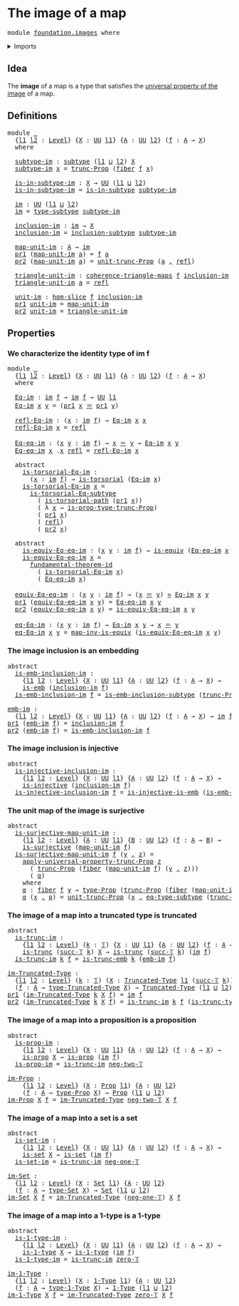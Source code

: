 # The image of a map

<pre class="Agda"><a id="31" class="Keyword">module</a> <a id="38" href="foundation.images.html" class="Module">foundation.images</a> <a id="56" class="Keyword">where</a>
</pre>
<details><summary>Imports</summary>

<pre class="Agda"><a id="112" class="Keyword">open</a> <a id="117" class="Keyword">import</a> <a id="124" href="foundation.dependent-pair-types.html" class="Module">foundation.dependent-pair-types</a>
<a id="156" class="Keyword">open</a> <a id="161" class="Keyword">import</a> <a id="168" href="foundation.fundamental-theorem-of-identity-types.html" class="Module">foundation.fundamental-theorem-of-identity-types</a>
<a id="217" class="Keyword">open</a> <a id="222" class="Keyword">import</a> <a id="229" href="foundation.propositional-truncations.html" class="Module">foundation.propositional-truncations</a>
<a id="266" class="Keyword">open</a> <a id="271" class="Keyword">import</a> <a id="278" href="foundation.slice.html" class="Module">foundation.slice</a>
<a id="295" class="Keyword">open</a> <a id="300" class="Keyword">import</a> <a id="307" href="foundation.subtype-identity-principle.html" class="Module">foundation.subtype-identity-principle</a>
<a id="345" class="Keyword">open</a> <a id="350" class="Keyword">import</a> <a id="357" href="foundation.surjective-maps.html" class="Module">foundation.surjective-maps</a>
<a id="384" class="Keyword">open</a> <a id="389" class="Keyword">import</a> <a id="396" href="foundation.universe-levels.html" class="Module">foundation.universe-levels</a>

<a id="424" class="Keyword">open</a> <a id="429" class="Keyword">import</a> <a id="436" href="foundation-core.1-types.html" class="Module">foundation-core.1-types</a>
<a id="460" class="Keyword">open</a> <a id="465" class="Keyword">import</a> <a id="472" href="foundation-core.commuting-triangles-of-maps.html" class="Module">foundation-core.commuting-triangles-of-maps</a>
<a id="516" class="Keyword">open</a> <a id="521" class="Keyword">import</a> <a id="528" href="foundation-core.contractible-types.html" class="Module">foundation-core.contractible-types</a>
<a id="563" class="Keyword">open</a> <a id="568" class="Keyword">import</a> <a id="575" href="foundation-core.embeddings.html" class="Module">foundation-core.embeddings</a>
<a id="602" class="Keyword">open</a> <a id="607" class="Keyword">import</a> <a id="614" href="foundation-core.equivalences.html" class="Module">foundation-core.equivalences</a>
<a id="643" class="Keyword">open</a> <a id="648" class="Keyword">import</a> <a id="655" href="foundation-core.fibers-of-maps.html" class="Module">foundation-core.fibers-of-maps</a>
<a id="686" class="Keyword">open</a> <a id="691" class="Keyword">import</a> <a id="698" href="foundation-core.function-types.html" class="Module">foundation-core.function-types</a>
<a id="729" class="Keyword">open</a> <a id="734" class="Keyword">import</a> <a id="741" href="foundation-core.identity-types.html" class="Module">foundation-core.identity-types</a>
<a id="772" class="Keyword">open</a> <a id="777" class="Keyword">import</a> <a id="784" href="foundation-core.injective-maps.html" class="Module">foundation-core.injective-maps</a>
<a id="815" class="Keyword">open</a> <a id="820" class="Keyword">import</a> <a id="827" href="foundation-core.propositions.html" class="Module">foundation-core.propositions</a>
<a id="856" class="Keyword">open</a> <a id="861" class="Keyword">import</a> <a id="868" href="foundation-core.sets.html" class="Module">foundation-core.sets</a>
<a id="889" class="Keyword">open</a> <a id="894" class="Keyword">import</a> <a id="901" href="foundation-core.subtypes.html" class="Module">foundation-core.subtypes</a>
<a id="926" class="Keyword">open</a> <a id="931" class="Keyword">import</a> <a id="938" href="foundation-core.torsorial-type-families.html" class="Module">foundation-core.torsorial-type-families</a>
<a id="978" class="Keyword">open</a> <a id="983" class="Keyword">import</a> <a id="990" href="foundation-core.truncated-types.html" class="Module">foundation-core.truncated-types</a>
<a id="1022" class="Keyword">open</a> <a id="1027" class="Keyword">import</a> <a id="1034" href="foundation-core.truncation-levels.html" class="Module">foundation-core.truncation-levels</a>
</pre>
</details>

## Idea

The **image** of a map is a type that satisfies the
[universal property of the image](foundation.universal-property-image.md) of a
map.

## Definitions

<pre class="Agda"><a id="1255" class="Keyword">module</a> <a id="1262" href="foundation.images.html#1262" class="Module">_</a>
  <a id="1266" class="Symbol">{</a><a id="1267" href="foundation.images.html#1267" class="Bound">l1</a> <a id="1270" href="foundation.images.html#1270" class="Bound">l2</a> <a id="1273" class="Symbol">:</a> <a id="1275" href="Agda.Primitive.html#742" class="Postulate">Level</a><a id="1280" class="Symbol">}</a> <a id="1282" class="Symbol">{</a><a id="1283" href="foundation.images.html#1283" class="Bound">X</a> <a id="1285" class="Symbol">:</a> <a id="1287" href="Agda.Primitive.html#388" class="Primitive">UU</a> <a id="1290" href="foundation.images.html#1267" class="Bound">l1</a><a id="1292" class="Symbol">}</a> <a id="1294" class="Symbol">{</a><a id="1295" href="foundation.images.html#1295" class="Bound">A</a> <a id="1297" class="Symbol">:</a> <a id="1299" href="Agda.Primitive.html#388" class="Primitive">UU</a> <a id="1302" href="foundation.images.html#1270" class="Bound">l2</a><a id="1304" class="Symbol">}</a> <a id="1306" class="Symbol">(</a><a id="1307" href="foundation.images.html#1307" class="Bound">f</a> <a id="1309" class="Symbol">:</a> <a id="1311" href="foundation.images.html#1295" class="Bound">A</a> <a id="1313" class="Symbol">→</a> <a id="1315" href="foundation.images.html#1283" class="Bound">X</a><a id="1316" class="Symbol">)</a>
  <a id="1320" class="Keyword">where</a>

  <a id="1329" href="foundation.images.html#1329" class="Function">subtype-im</a> <a id="1340" class="Symbol">:</a> <a id="1342" href="foundation-core.subtypes.html#1397" class="Function">subtype</a> <a id="1350" class="Symbol">(</a><a id="1351" href="foundation.images.html#1267" class="Bound">l1</a> <a id="1354" href="Agda.Primitive.html#961" class="Primitive Operator">⊔</a> <a id="1356" href="foundation.images.html#1270" class="Bound">l2</a><a id="1358" class="Symbol">)</a> <a id="1360" href="foundation.images.html#1283" class="Bound">X</a>
  <a id="1364" href="foundation.images.html#1329" class="Function">subtype-im</a> <a id="1375" href="foundation.images.html#1375" class="Bound">x</a> <a id="1377" class="Symbol">=</a> <a id="1379" href="foundation.propositional-truncations.html#1885" class="Function">trunc-Prop</a> <a id="1390" class="Symbol">(</a><a id="1391" href="foundation-core.fibers-of-maps.html#938" class="Function">fiber</a> <a id="1397" href="foundation.images.html#1307" class="Bound">f</a> <a id="1399" href="foundation.images.html#1375" class="Bound">x</a><a id="1400" class="Symbol">)</a>

  <a id="1405" href="foundation.images.html#1405" class="Function">is-in-subtype-im</a> <a id="1422" class="Symbol">:</a> <a id="1424" href="foundation.images.html#1283" class="Bound">X</a> <a id="1426" class="Symbol">→</a> <a id="1428" href="Agda.Primitive.html#388" class="Primitive">UU</a> <a id="1431" class="Symbol">(</a><a id="1432" href="foundation.images.html#1267" class="Bound">l1</a> <a id="1435" href="Agda.Primitive.html#961" class="Primitive Operator">⊔</a> <a id="1437" href="foundation.images.html#1270" class="Bound">l2</a><a id="1439" class="Symbol">)</a>
  <a id="1443" href="foundation.images.html#1405" class="Function">is-in-subtype-im</a> <a id="1460" class="Symbol">=</a> <a id="1462" href="foundation-core.subtypes.html#1558" class="Function">is-in-subtype</a> <a id="1476" href="foundation.images.html#1329" class="Function">subtype-im</a>

  <a id="1490" href="foundation.images.html#1490" class="Function">im</a> <a id="1493" class="Symbol">:</a> <a id="1495" href="Agda.Primitive.html#388" class="Primitive">UU</a> <a id="1498" class="Symbol">(</a><a id="1499" href="foundation.images.html#1267" class="Bound">l1</a> <a id="1502" href="Agda.Primitive.html#961" class="Primitive Operator">⊔</a> <a id="1504" href="foundation.images.html#1270" class="Bound">l2</a><a id="1506" class="Symbol">)</a>
  <a id="1510" href="foundation.images.html#1490" class="Function">im</a> <a id="1513" class="Symbol">=</a> <a id="1515" href="foundation-core.subtypes.html#1738" class="Function">type-subtype</a> <a id="1528" href="foundation.images.html#1329" class="Function">subtype-im</a>

  <a id="1542" href="foundation.images.html#1542" class="Function">inclusion-im</a> <a id="1555" class="Symbol">:</a> <a id="1557" href="foundation.images.html#1490" class="Function">im</a> <a id="1560" class="Symbol">→</a> <a id="1562" href="foundation.images.html#1283" class="Bound">X</a>
  <a id="1566" href="foundation.images.html#1542" class="Function">inclusion-im</a> <a id="1579" class="Symbol">=</a> <a id="1581" href="foundation-core.subtypes.html#1804" class="Function">inclusion-subtype</a> <a id="1599" href="foundation.images.html#1329" class="Function">subtype-im</a>

  <a id="1613" href="foundation.images.html#1613" class="Function">map-unit-im</a> <a id="1625" class="Symbol">:</a> <a id="1627" href="foundation.images.html#1295" class="Bound">A</a> <a id="1629" class="Symbol">→</a> <a id="1631" href="foundation.images.html#1490" class="Function">im</a>
  <a id="1636" href="foundation.dependent-pair-types.html#603" class="Field">pr1</a> <a id="1640" class="Symbol">(</a><a id="1641" href="foundation.images.html#1613" class="Function">map-unit-im</a> <a id="1653" href="foundation.images.html#1653" class="Bound">a</a><a id="1654" class="Symbol">)</a> <a id="1656" class="Symbol">=</a> <a id="1658" href="foundation.images.html#1307" class="Bound">f</a> <a id="1660" href="foundation.images.html#1653" class="Bound">a</a>
  <a id="1664" href="foundation.dependent-pair-types.html#615" class="Field">pr2</a> <a id="1668" class="Symbol">(</a><a id="1669" href="foundation.images.html#1613" class="Function">map-unit-im</a> <a id="1681" href="foundation.images.html#1681" class="Bound">a</a><a id="1682" class="Symbol">)</a> <a id="1684" class="Symbol">=</a> <a id="1686" href="foundation.propositional-truncations.html#1467" class="Function">unit-trunc-Prop</a> <a id="1702" class="Symbol">(</a><a id="1703" href="foundation.images.html#1681" class="Bound">a</a> <a id="1705" href="foundation.dependent-pair-types.html#689" class="InductiveConstructor Operator">,</a> <a id="1707" href="foundation-core.identity-types.html#1922" class="InductiveConstructor">refl</a><a id="1711" class="Symbol">)</a>

  <a id="1716" href="foundation.images.html#1716" class="Function">triangle-unit-im</a> <a id="1733" class="Symbol">:</a> <a id="1735" href="foundation-core.commuting-triangles-of-maps.html#860" class="Function">coherence-triangle-maps</a> <a id="1759" href="foundation.images.html#1307" class="Bound">f</a> <a id="1761" href="foundation.images.html#1542" class="Function">inclusion-im</a> <a id="1774" href="foundation.images.html#1613" class="Function">map-unit-im</a>
  <a id="1788" href="foundation.images.html#1716" class="Function">triangle-unit-im</a> <a id="1805" href="foundation.images.html#1805" class="Bound">a</a> <a id="1807" class="Symbol">=</a> <a id="1809" href="foundation-core.identity-types.html#1922" class="InductiveConstructor">refl</a>

  <a id="1817" href="foundation.images.html#1817" class="Function">unit-im</a> <a id="1825" class="Symbol">:</a> <a id="1827" href="foundation.slice.html#1934" class="Function">hom-slice</a> <a id="1837" href="foundation.images.html#1307" class="Bound">f</a> <a id="1839" href="foundation.images.html#1542" class="Function">inclusion-im</a>
  <a id="1854" href="foundation.dependent-pair-types.html#603" class="Field">pr1</a> <a id="1858" href="foundation.images.html#1817" class="Function">unit-im</a> <a id="1866" class="Symbol">=</a> <a id="1868" href="foundation.images.html#1613" class="Function">map-unit-im</a>
  <a id="1882" href="foundation.dependent-pair-types.html#615" class="Field">pr2</a> <a id="1886" href="foundation.images.html#1817" class="Function">unit-im</a> <a id="1894" class="Symbol">=</a> <a id="1896" href="foundation.images.html#1716" class="Function">triangle-unit-im</a>
</pre>
## Properties

### We characterize the identity type of im f

<pre class="Agda"><a id="1988" class="Keyword">module</a> <a id="1995" href="foundation.images.html#1995" class="Module">_</a>
  <a id="1999" class="Symbol">{</a><a id="2000" href="foundation.images.html#2000" class="Bound">l1</a> <a id="2003" href="foundation.images.html#2003" class="Bound">l2</a> <a id="2006" class="Symbol">:</a> <a id="2008" href="Agda.Primitive.html#742" class="Postulate">Level</a><a id="2013" class="Symbol">}</a> <a id="2015" class="Symbol">{</a><a id="2016" href="foundation.images.html#2016" class="Bound">X</a> <a id="2018" class="Symbol">:</a> <a id="2020" href="Agda.Primitive.html#388" class="Primitive">UU</a> <a id="2023" href="foundation.images.html#2000" class="Bound">l1</a><a id="2025" class="Symbol">}</a> <a id="2027" class="Symbol">{</a><a id="2028" href="foundation.images.html#2028" class="Bound">A</a> <a id="2030" class="Symbol">:</a> <a id="2032" href="Agda.Primitive.html#388" class="Primitive">UU</a> <a id="2035" href="foundation.images.html#2003" class="Bound">l2</a><a id="2037" class="Symbol">}</a> <a id="2039" class="Symbol">(</a><a id="2040" href="foundation.images.html#2040" class="Bound">f</a> <a id="2042" class="Symbol">:</a> <a id="2044" href="foundation.images.html#2028" class="Bound">A</a> <a id="2046" class="Symbol">→</a> <a id="2048" href="foundation.images.html#2016" class="Bound">X</a><a id="2049" class="Symbol">)</a>
  <a id="2053" class="Keyword">where</a>

  <a id="2062" href="foundation.images.html#2062" class="Function">Eq-im</a> <a id="2068" class="Symbol">:</a> <a id="2070" href="foundation.images.html#1490" class="Function">im</a> <a id="2073" href="foundation.images.html#2040" class="Bound">f</a> <a id="2075" class="Symbol">→</a> <a id="2077" href="foundation.images.html#1490" class="Function">im</a> <a id="2080" href="foundation.images.html#2040" class="Bound">f</a> <a id="2082" class="Symbol">→</a> <a id="2084" href="Agda.Primitive.html#388" class="Primitive">UU</a> <a id="2087" href="foundation.images.html#2000" class="Bound">l1</a>
  <a id="2092" href="foundation.images.html#2062" class="Function">Eq-im</a> <a id="2098" href="foundation.images.html#2098" class="Bound">x</a> <a id="2100" href="foundation.images.html#2100" class="Bound">y</a> <a id="2102" class="Symbol">=</a> <a id="2104" class="Symbol">(</a><a id="2105" href="foundation.dependent-pair-types.html#603" class="Field">pr1</a> <a id="2109" href="foundation.images.html#2098" class="Bound">x</a> <a id="2111" href="foundation-core.identity-types.html#1953" class="Function Operator">＝</a> <a id="2113" href="foundation.dependent-pair-types.html#603" class="Field">pr1</a> <a id="2117" href="foundation.images.html#2100" class="Bound">y</a><a id="2118" class="Symbol">)</a>

  <a id="2123" href="foundation.images.html#2123" class="Function">refl-Eq-im</a> <a id="2134" class="Symbol">:</a> <a id="2136" class="Symbol">(</a><a id="2137" href="foundation.images.html#2137" class="Bound">x</a> <a id="2139" class="Symbol">:</a> <a id="2141" href="foundation.images.html#1490" class="Function">im</a> <a id="2144" href="foundation.images.html#2040" class="Bound">f</a><a id="2145" class="Symbol">)</a> <a id="2147" class="Symbol">→</a> <a id="2149" href="foundation.images.html#2062" class="Function">Eq-im</a> <a id="2155" href="foundation.images.html#2137" class="Bound">x</a> <a id="2157" href="foundation.images.html#2137" class="Bound">x</a>
  <a id="2161" href="foundation.images.html#2123" class="Function">refl-Eq-im</a> <a id="2172" href="foundation.images.html#2172" class="Bound">x</a> <a id="2174" class="Symbol">=</a> <a id="2176" href="foundation-core.identity-types.html#1922" class="InductiveConstructor">refl</a>

  <a id="2184" href="foundation.images.html#2184" class="Function">Eq-eq-im</a> <a id="2193" class="Symbol">:</a> <a id="2195" class="Symbol">(</a><a id="2196" href="foundation.images.html#2196" class="Bound">x</a> <a id="2198" href="foundation.images.html#2198" class="Bound">y</a> <a id="2200" class="Symbol">:</a> <a id="2202" href="foundation.images.html#1490" class="Function">im</a> <a id="2205" href="foundation.images.html#2040" class="Bound">f</a><a id="2206" class="Symbol">)</a> <a id="2208" class="Symbol">→</a> <a id="2210" href="foundation.images.html#2196" class="Bound">x</a> <a id="2212" href="foundation-core.identity-types.html#1953" class="Function Operator">＝</a> <a id="2214" href="foundation.images.html#2198" class="Bound">y</a> <a id="2216" class="Symbol">→</a> <a id="2218" href="foundation.images.html#2062" class="Function">Eq-im</a> <a id="2224" href="foundation.images.html#2196" class="Bound">x</a> <a id="2226" href="foundation.images.html#2198" class="Bound">y</a>
  <a id="2230" href="foundation.images.html#2184" class="Function">Eq-eq-im</a> <a id="2239" href="foundation.images.html#2239" class="Bound">x</a> <a id="2241" class="DottedPattern Symbol">.</a><a id="2242" href="foundation.images.html#2239" class="DottedPattern Bound">x</a> <a id="2244" href="foundation-core.identity-types.html#1922" class="InductiveConstructor">refl</a> <a id="2249" class="Symbol">=</a> <a id="2251" href="foundation.images.html#2123" class="Function">refl-Eq-im</a> <a id="2262" href="foundation.images.html#2239" class="Bound">x</a>

  <a id="2267" class="Keyword">abstract</a>
    <a id="2280" href="foundation.images.html#2280" class="Function">is-torsorial-Eq-im</a> <a id="2299" class="Symbol">:</a>
      <a id="2307" class="Symbol">(</a><a id="2308" href="foundation.images.html#2308" class="Bound">x</a> <a id="2310" class="Symbol">:</a> <a id="2312" href="foundation.images.html#1490" class="Function">im</a> <a id="2315" href="foundation.images.html#2040" class="Bound">f</a><a id="2316" class="Symbol">)</a> <a id="2318" class="Symbol">→</a> <a id="2320" href="foundation-core.torsorial-type-families.html#1012" class="Function">is-torsorial</a> <a id="2333" class="Symbol">(</a><a id="2334" href="foundation.images.html#2062" class="Function">Eq-im</a> <a id="2340" href="foundation.images.html#2308" class="Bound">x</a><a id="2341" class="Symbol">)</a>
    <a id="2347" href="foundation.images.html#2280" class="Function">is-torsorial-Eq-im</a> <a id="2366" href="foundation.images.html#2366" class="Bound">x</a> <a id="2368" class="Symbol">=</a>
      <a id="2376" href="foundation.subtype-identity-principle.html#1328" class="Function">is-torsorial-Eq-subtype</a>
        <a id="2408" class="Symbol">(</a> <a id="2410" href="foundation-core.contractible-types.html#2352" class="Function">is-torsorial-path</a> <a id="2428" class="Symbol">(</a><a id="2429" href="foundation.dependent-pair-types.html#603" class="Field">pr1</a> <a id="2433" href="foundation.images.html#2366" class="Bound">x</a><a id="2434" class="Symbol">))</a>
        <a id="2445" class="Symbol">(</a> <a id="2447" class="Symbol">λ</a> <a id="2449" href="foundation.images.html#2449" class="Bound">x</a> <a id="2451" class="Symbol">→</a> <a id="2453" href="foundation.propositional-truncations.html#1562" class="Function">is-prop-type-trunc-Prop</a><a id="2476" class="Symbol">)</a>
        <a id="2486" class="Symbol">(</a> <a id="2488" href="foundation.dependent-pair-types.html#603" class="Field">pr1</a> <a id="2492" href="foundation.images.html#2366" class="Bound">x</a><a id="2493" class="Symbol">)</a>
        <a id="2503" class="Symbol">(</a> <a id="2505" href="foundation-core.identity-types.html#1922" class="InductiveConstructor">refl</a><a id="2509" class="Symbol">)</a>
        <a id="2519" class="Symbol">(</a> <a id="2521" href="foundation.dependent-pair-types.html#615" class="Field">pr2</a> <a id="2525" href="foundation.images.html#2366" class="Bound">x</a><a id="2526" class="Symbol">)</a>

  <a id="2531" class="Keyword">abstract</a>
    <a id="2544" href="foundation.images.html#2544" class="Function">is-equiv-Eq-eq-im</a> <a id="2562" class="Symbol">:</a> <a id="2564" class="Symbol">(</a><a id="2565" href="foundation.images.html#2565" class="Bound">x</a> <a id="2567" href="foundation.images.html#2567" class="Bound">y</a> <a id="2569" class="Symbol">:</a> <a id="2571" href="foundation.images.html#1490" class="Function">im</a> <a id="2574" href="foundation.images.html#2040" class="Bound">f</a><a id="2575" class="Symbol">)</a> <a id="2577" class="Symbol">→</a> <a id="2579" href="foundation-core.equivalences.html#1647" class="Function">is-equiv</a> <a id="2588" class="Symbol">(</a><a id="2589" href="foundation.images.html#2184" class="Function">Eq-eq-im</a> <a id="2598" href="foundation.images.html#2565" class="Bound">x</a> <a id="2600" href="foundation.images.html#2567" class="Bound">y</a><a id="2601" class="Symbol">)</a>
    <a id="2607" href="foundation.images.html#2544" class="Function">is-equiv-Eq-eq-im</a> <a id="2625" href="foundation.images.html#2625" class="Bound">x</a> <a id="2627" class="Symbol">=</a>
      <a id="2635" href="foundation.fundamental-theorem-of-identity-types.html#1950" class="Function">fundamental-theorem-id</a>
        <a id="2666" class="Symbol">(</a> <a id="2668" href="foundation.images.html#2280" class="Function">is-torsorial-Eq-im</a> <a id="2687" href="foundation.images.html#2625" class="Bound">x</a><a id="2688" class="Symbol">)</a>
        <a id="2698" class="Symbol">(</a> <a id="2700" href="foundation.images.html#2184" class="Function">Eq-eq-im</a> <a id="2709" href="foundation.images.html#2625" class="Bound">x</a><a id="2710" class="Symbol">)</a>

  <a id="2715" href="foundation.images.html#2715" class="Function">equiv-Eq-eq-im</a> <a id="2730" class="Symbol">:</a> <a id="2732" class="Symbol">(</a><a id="2733" href="foundation.images.html#2733" class="Bound">x</a> <a id="2735" href="foundation.images.html#2735" class="Bound">y</a> <a id="2737" class="Symbol">:</a> <a id="2739" href="foundation.images.html#1490" class="Function">im</a> <a id="2742" href="foundation.images.html#2040" class="Bound">f</a><a id="2743" class="Symbol">)</a> <a id="2745" class="Symbol">→</a> <a id="2747" class="Symbol">(</a><a id="2748" href="foundation.images.html#2733" class="Bound">x</a> <a id="2750" href="foundation-core.identity-types.html#1953" class="Function Operator">＝</a> <a id="2752" href="foundation.images.html#2735" class="Bound">y</a><a id="2753" class="Symbol">)</a> <a id="2755" href="foundation-core.equivalences.html#2669" class="Function Operator">≃</a> <a id="2757" href="foundation.images.html#2062" class="Function">Eq-im</a> <a id="2763" href="foundation.images.html#2733" class="Bound">x</a> <a id="2765" href="foundation.images.html#2735" class="Bound">y</a>
  <a id="2769" href="foundation.dependent-pair-types.html#603" class="Field">pr1</a> <a id="2773" class="Symbol">(</a><a id="2774" href="foundation.images.html#2715" class="Function">equiv-Eq-eq-im</a> <a id="2789" href="foundation.images.html#2789" class="Bound">x</a> <a id="2791" href="foundation.images.html#2791" class="Bound">y</a><a id="2792" class="Symbol">)</a> <a id="2794" class="Symbol">=</a> <a id="2796" href="foundation.images.html#2184" class="Function">Eq-eq-im</a> <a id="2805" href="foundation.images.html#2789" class="Bound">x</a> <a id="2807" href="foundation.images.html#2791" class="Bound">y</a>
  <a id="2811" href="foundation.dependent-pair-types.html#615" class="Field">pr2</a> <a id="2815" class="Symbol">(</a><a id="2816" href="foundation.images.html#2715" class="Function">equiv-Eq-eq-im</a> <a id="2831" href="foundation.images.html#2831" class="Bound">x</a> <a id="2833" href="foundation.images.html#2833" class="Bound">y</a><a id="2834" class="Symbol">)</a> <a id="2836" class="Symbol">=</a> <a id="2838" href="foundation.images.html#2544" class="Function">is-equiv-Eq-eq-im</a> <a id="2856" href="foundation.images.html#2831" class="Bound">x</a> <a id="2858" href="foundation.images.html#2833" class="Bound">y</a>

  <a id="2863" href="foundation.images.html#2863" class="Function">eq-Eq-im</a> <a id="2872" class="Symbol">:</a> <a id="2874" class="Symbol">(</a><a id="2875" href="foundation.images.html#2875" class="Bound">x</a> <a id="2877" href="foundation.images.html#2877" class="Bound">y</a> <a id="2879" class="Symbol">:</a> <a id="2881" href="foundation.images.html#1490" class="Function">im</a> <a id="2884" href="foundation.images.html#2040" class="Bound">f</a><a id="2885" class="Symbol">)</a> <a id="2887" class="Symbol">→</a> <a id="2889" href="foundation.images.html#2062" class="Function">Eq-im</a> <a id="2895" href="foundation.images.html#2875" class="Bound">x</a> <a id="2897" href="foundation.images.html#2877" class="Bound">y</a> <a id="2899" class="Symbol">→</a> <a id="2901" href="foundation.images.html#2875" class="Bound">x</a> <a id="2903" href="foundation-core.identity-types.html#1953" class="Function Operator">＝</a> <a id="2905" href="foundation.images.html#2877" class="Bound">y</a>
  <a id="2909" href="foundation.images.html#2863" class="Function">eq-Eq-im</a> <a id="2918" href="foundation.images.html#2918" class="Bound">x</a> <a id="2920" href="foundation.images.html#2920" class="Bound">y</a> <a id="2922" class="Symbol">=</a> <a id="2924" href="foundation-core.equivalences.html#6669" class="Function">map-inv-is-equiv</a> <a id="2941" class="Symbol">(</a><a id="2942" href="foundation.images.html#2544" class="Function">is-equiv-Eq-eq-im</a> <a id="2960" href="foundation.images.html#2918" class="Bound">x</a> <a id="2962" href="foundation.images.html#2920" class="Bound">y</a><a id="2963" class="Symbol">)</a>
</pre>
### The image inclusion is an embedding

<pre class="Agda"><a id="3019" class="Keyword">abstract</a>
  <a id="is-emb-inclusion-im"></a><a id="3030" href="foundation.images.html#3030" class="Function">is-emb-inclusion-im</a> <a id="3050" class="Symbol">:</a>
    <a id="3056" class="Symbol">{</a><a id="3057" href="foundation.images.html#3057" class="Bound">l1</a> <a id="3060" href="foundation.images.html#3060" class="Bound">l2</a> <a id="3063" class="Symbol">:</a> <a id="3065" href="Agda.Primitive.html#742" class="Postulate">Level</a><a id="3070" class="Symbol">}</a> <a id="3072" class="Symbol">{</a><a id="3073" href="foundation.images.html#3073" class="Bound">X</a> <a id="3075" class="Symbol">:</a> <a id="3077" href="Agda.Primitive.html#388" class="Primitive">UU</a> <a id="3080" href="foundation.images.html#3057" class="Bound">l1</a><a id="3082" class="Symbol">}</a> <a id="3084" class="Symbol">{</a><a id="3085" href="foundation.images.html#3085" class="Bound">A</a> <a id="3087" class="Symbol">:</a> <a id="3089" href="Agda.Primitive.html#388" class="Primitive">UU</a> <a id="3092" href="foundation.images.html#3060" class="Bound">l2</a><a id="3094" class="Symbol">}</a> <a id="3096" class="Symbol">(</a><a id="3097" href="foundation.images.html#3097" class="Bound">f</a> <a id="3099" class="Symbol">:</a> <a id="3101" href="foundation.images.html#3085" class="Bound">A</a> <a id="3103" class="Symbol">→</a> <a id="3105" href="foundation.images.html#3073" class="Bound">X</a><a id="3106" class="Symbol">)</a> <a id="3108" class="Symbol">→</a>
    <a id="3114" href="foundation-core.embeddings.html#1086" class="Function">is-emb</a> <a id="3121" class="Symbol">(</a><a id="3122" href="foundation.images.html#1542" class="Function">inclusion-im</a> <a id="3135" href="foundation.images.html#3097" class="Bound">f</a><a id="3136" class="Symbol">)</a>
  <a id="3140" href="foundation.images.html#3030" class="Function">is-emb-inclusion-im</a> <a id="3160" href="foundation.images.html#3160" class="Bound">f</a> <a id="3162" class="Symbol">=</a> <a id="3164" href="foundation-core.subtypes.html#4830" class="Function">is-emb-inclusion-subtype</a> <a id="3189" class="Symbol">(</a><a id="3190" href="foundation.propositional-truncations.html#1885" class="Function">trunc-Prop</a> <a id="3201" href="foundation-core.function-types.html#455" class="Function Operator">∘</a> <a id="3203" href="foundation-core.fibers-of-maps.html#938" class="Function">fiber</a> <a id="3209" href="foundation.images.html#3160" class="Bound">f</a><a id="3210" class="Symbol">)</a>

<a id="emb-im"></a><a id="3213" href="foundation.images.html#3213" class="Function">emb-im</a> <a id="3220" class="Symbol">:</a>
  <a id="3224" class="Symbol">{</a><a id="3225" href="foundation.images.html#3225" class="Bound">l1</a> <a id="3228" href="foundation.images.html#3228" class="Bound">l2</a> <a id="3231" class="Symbol">:</a> <a id="3233" href="Agda.Primitive.html#742" class="Postulate">Level</a><a id="3238" class="Symbol">}</a> <a id="3240" class="Symbol">{</a><a id="3241" href="foundation.images.html#3241" class="Bound">X</a> <a id="3243" class="Symbol">:</a> <a id="3245" href="Agda.Primitive.html#388" class="Primitive">UU</a> <a id="3248" href="foundation.images.html#3225" class="Bound">l1</a><a id="3250" class="Symbol">}</a> <a id="3252" class="Symbol">{</a><a id="3253" href="foundation.images.html#3253" class="Bound">A</a> <a id="3255" class="Symbol">:</a> <a id="3257" href="Agda.Primitive.html#388" class="Primitive">UU</a> <a id="3260" href="foundation.images.html#3228" class="Bound">l2</a><a id="3262" class="Symbol">}</a> <a id="3264" class="Symbol">(</a><a id="3265" href="foundation.images.html#3265" class="Bound">f</a> <a id="3267" class="Symbol">:</a> <a id="3269" href="foundation.images.html#3253" class="Bound">A</a> <a id="3271" class="Symbol">→</a> <a id="3273" href="foundation.images.html#3241" class="Bound">X</a><a id="3274" class="Symbol">)</a> <a id="3276" class="Symbol">→</a> <a id="3278" href="foundation.images.html#1490" class="Function">im</a> <a id="3281" href="foundation.images.html#3265" class="Bound">f</a> <a id="3283" href="foundation-core.embeddings.html#1495" class="Function Operator">↪</a> <a id="3285" href="foundation.images.html#3241" class="Bound">X</a>
<a id="3287" href="foundation.dependent-pair-types.html#603" class="Field">pr1</a> <a id="3291" class="Symbol">(</a><a id="3292" href="foundation.images.html#3213" class="Function">emb-im</a> <a id="3299" href="foundation.images.html#3299" class="Bound">f</a><a id="3300" class="Symbol">)</a> <a id="3302" class="Symbol">=</a> <a id="3304" href="foundation.images.html#1542" class="Function">inclusion-im</a> <a id="3317" href="foundation.images.html#3299" class="Bound">f</a>
<a id="3319" href="foundation.dependent-pair-types.html#615" class="Field">pr2</a> <a id="3323" class="Symbol">(</a><a id="3324" href="foundation.images.html#3213" class="Function">emb-im</a> <a id="3331" href="foundation.images.html#3331" class="Bound">f</a><a id="3332" class="Symbol">)</a> <a id="3334" class="Symbol">=</a> <a id="3336" href="foundation.images.html#3030" class="Function">is-emb-inclusion-im</a> <a id="3356" href="foundation.images.html#3331" class="Bound">f</a>
</pre>
### The image inclusion is injective

<pre class="Agda"><a id="3409" class="Keyword">abstract</a>
  <a id="is-injective-inclusion-im"></a><a id="3420" href="foundation.images.html#3420" class="Function">is-injective-inclusion-im</a> <a id="3446" class="Symbol">:</a>
    <a id="3452" class="Symbol">{</a><a id="3453" href="foundation.images.html#3453" class="Bound">l1</a> <a id="3456" href="foundation.images.html#3456" class="Bound">l2</a> <a id="3459" class="Symbol">:</a> <a id="3461" href="Agda.Primitive.html#742" class="Postulate">Level</a><a id="3466" class="Symbol">}</a> <a id="3468" class="Symbol">{</a><a id="3469" href="foundation.images.html#3469" class="Bound">X</a> <a id="3471" class="Symbol">:</a> <a id="3473" href="Agda.Primitive.html#388" class="Primitive">UU</a> <a id="3476" href="foundation.images.html#3453" class="Bound">l1</a><a id="3478" class="Symbol">}</a> <a id="3480" class="Symbol">{</a><a id="3481" href="foundation.images.html#3481" class="Bound">A</a> <a id="3483" class="Symbol">:</a> <a id="3485" href="Agda.Primitive.html#388" class="Primitive">UU</a> <a id="3488" href="foundation.images.html#3456" class="Bound">l2</a><a id="3490" class="Symbol">}</a> <a id="3492" class="Symbol">(</a><a id="3493" href="foundation.images.html#3493" class="Bound">f</a> <a id="3495" class="Symbol">:</a> <a id="3497" href="foundation.images.html#3481" class="Bound">A</a> <a id="3499" class="Symbol">→</a> <a id="3501" href="foundation.images.html#3469" class="Bound">X</a><a id="3502" class="Symbol">)</a> <a id="3504" class="Symbol">→</a>
    <a id="3510" href="foundation-core.injective-maps.html#1071" class="Function">is-injective</a> <a id="3523" class="Symbol">(</a><a id="3524" href="foundation.images.html#1542" class="Function">inclusion-im</a> <a id="3537" href="foundation.images.html#3493" class="Bound">f</a><a id="3538" class="Symbol">)</a>
  <a id="3542" href="foundation.images.html#3420" class="Function">is-injective-inclusion-im</a> <a id="3568" href="foundation.images.html#3568" class="Bound">f</a> <a id="3570" class="Symbol">=</a> <a id="3572" href="foundation-core.injective-maps.html#3789" class="Function">is-injective-is-emb</a> <a id="3592" class="Symbol">(</a><a id="3593" href="foundation.images.html#3030" class="Function">is-emb-inclusion-im</a> <a id="3613" href="foundation.images.html#3568" class="Bound">f</a><a id="3614" class="Symbol">)</a>
</pre>
### The unit map of the image is surjective

<pre class="Agda"><a id="3674" class="Keyword">abstract</a>
  <a id="is-surjective-map-unit-im"></a><a id="3685" href="foundation.images.html#3685" class="Function">is-surjective-map-unit-im</a> <a id="3711" class="Symbol">:</a>
    <a id="3717" class="Symbol">{</a><a id="3718" href="foundation.images.html#3718" class="Bound">l1</a> <a id="3721" href="foundation.images.html#3721" class="Bound">l2</a> <a id="3724" class="Symbol">:</a> <a id="3726" href="Agda.Primitive.html#742" class="Postulate">Level</a><a id="3731" class="Symbol">}</a> <a id="3733" class="Symbol">{</a><a id="3734" href="foundation.images.html#3734" class="Bound">A</a> <a id="3736" class="Symbol">:</a> <a id="3738" href="Agda.Primitive.html#388" class="Primitive">UU</a> <a id="3741" href="foundation.images.html#3718" class="Bound">l1</a><a id="3743" class="Symbol">}</a> <a id="3745" class="Symbol">{</a><a id="3746" href="foundation.images.html#3746" class="Bound">B</a> <a id="3748" class="Symbol">:</a> <a id="3750" href="Agda.Primitive.html#388" class="Primitive">UU</a> <a id="3753" href="foundation.images.html#3721" class="Bound">l2</a><a id="3755" class="Symbol">}</a> <a id="3757" class="Symbol">(</a><a id="3758" href="foundation.images.html#3758" class="Bound">f</a> <a id="3760" class="Symbol">:</a> <a id="3762" href="foundation.images.html#3734" class="Bound">A</a> <a id="3764" class="Symbol">→</a> <a id="3766" href="foundation.images.html#3746" class="Bound">B</a><a id="3767" class="Symbol">)</a> <a id="3769" class="Symbol">→</a>
    <a id="3775" href="foundation.surjective-maps.html#2240" class="Function">is-surjective</a> <a id="3789" class="Symbol">(</a><a id="3790" href="foundation.images.html#1613" class="Function">map-unit-im</a> <a id="3802" href="foundation.images.html#3758" class="Bound">f</a><a id="3803" class="Symbol">)</a>
  <a id="3807" href="foundation.images.html#3685" class="Function">is-surjective-map-unit-im</a> <a id="3833" href="foundation.images.html#3833" class="Bound">f</a> <a id="3835" class="Symbol">(</a><a id="3836" href="foundation.images.html#3836" class="Bound">y</a> <a id="3838" href="foundation.dependent-pair-types.html#689" class="InductiveConstructor Operator">,</a> <a id="3840" href="foundation.images.html#3840" class="Bound">z</a><a id="3841" class="Symbol">)</a> <a id="3843" class="Symbol">=</a>
    <a id="3849" href="foundation.propositional-truncations.html#4944" class="Function">apply-universal-property-trunc-Prop</a> <a id="3885" href="foundation.images.html#3840" class="Bound">z</a>
      <a id="3893" class="Symbol">(</a> <a id="3895" href="foundation.propositional-truncations.html#1885" class="Function">trunc-Prop</a> <a id="3906" class="Symbol">(</a><a id="3907" href="foundation-core.fibers-of-maps.html#938" class="Function">fiber</a> <a id="3913" class="Symbol">(</a><a id="3914" href="foundation.images.html#1613" class="Function">map-unit-im</a> <a id="3926" href="foundation.images.html#3833" class="Bound">f</a><a id="3927" class="Symbol">)</a> <a id="3929" class="Symbol">(</a><a id="3930" href="foundation.images.html#3836" class="Bound">y</a> <a id="3932" href="foundation.dependent-pair-types.html#689" class="InductiveConstructor Operator">,</a> <a id="3934" href="foundation.images.html#3840" class="Bound">z</a><a id="3935" class="Symbol">)))</a>
      <a id="3945" class="Symbol">(</a> <a id="3947" href="foundation.images.html#3964" class="Function">α</a><a id="3948" class="Symbol">)</a>
    <a id="3954" class="Keyword">where</a>
    <a id="3964" href="foundation.images.html#3964" class="Function">α</a> <a id="3966" class="Symbol">:</a> <a id="3968" href="foundation-core.fibers-of-maps.html#938" class="Function">fiber</a> <a id="3974" href="foundation.images.html#3833" class="Bound">f</a> <a id="3976" href="foundation.images.html#3836" class="Bound">y</a> <a id="3978" class="Symbol">→</a> <a id="3980" href="foundation-core.propositions.html#1045" class="Function">type-Prop</a> <a id="3990" class="Symbol">(</a><a id="3991" href="foundation.propositional-truncations.html#1885" class="Function">trunc-Prop</a> <a id="4002" class="Symbol">(</a><a id="4003" href="foundation-core.fibers-of-maps.html#938" class="Function">fiber</a> <a id="4009" class="Symbol">(</a><a id="4010" href="foundation.images.html#1613" class="Function">map-unit-im</a> <a id="4022" href="foundation.images.html#3833" class="Bound">f</a><a id="4023" class="Symbol">)</a> <a id="4025" class="Symbol">(</a><a id="4026" href="foundation.images.html#3836" class="Bound">y</a> <a id="4028" href="foundation.dependent-pair-types.html#689" class="InductiveConstructor Operator">,</a> <a id="4030" href="foundation.images.html#3840" class="Bound">z</a><a id="4031" class="Symbol">)))</a>
    <a id="4039" href="foundation.images.html#3964" class="Function">α</a> <a id="4041" class="Symbol">(</a><a id="4042" href="foundation.images.html#4042" class="Bound">x</a> <a id="4044" href="foundation.dependent-pair-types.html#689" class="InductiveConstructor Operator">,</a> <a id="4046" href="foundation.images.html#4046" class="Bound">p</a><a id="4047" class="Symbol">)</a> <a id="4049" class="Symbol">=</a> <a id="4051" href="foundation.propositional-truncations.html#1467" class="Function">unit-trunc-Prop</a> <a id="4067" class="Symbol">(</a><a id="4068" href="foundation.images.html#4042" class="Bound">x</a> <a id="4070" href="foundation.dependent-pair-types.html#689" class="InductiveConstructor Operator">,</a> <a id="4072" href="foundation-core.subtypes.html#3938" class="Function">eq-type-subtype</a> <a id="4088" class="Symbol">(</a><a id="4089" href="foundation.propositional-truncations.html#1885" class="Function">trunc-Prop</a> <a id="4100" href="foundation-core.function-types.html#455" class="Function Operator">∘</a> <a id="4102" href="foundation-core.fibers-of-maps.html#938" class="Function">fiber</a> <a id="4108" href="foundation.images.html#3833" class="Bound">f</a><a id="4109" class="Symbol">)</a> <a id="4111" href="foundation.images.html#4046" class="Bound">p</a><a id="4112" class="Symbol">)</a>
</pre>
### The image of a map into a truncated type is truncated

<pre class="Agda"><a id="4186" class="Keyword">abstract</a>
  <a id="is-trunc-im"></a><a id="4197" href="foundation.images.html#4197" class="Function">is-trunc-im</a> <a id="4209" class="Symbol">:</a>
    <a id="4215" class="Symbol">{</a><a id="4216" href="foundation.images.html#4216" class="Bound">l1</a> <a id="4219" href="foundation.images.html#4219" class="Bound">l2</a> <a id="4222" class="Symbol">:</a> <a id="4224" href="Agda.Primitive.html#742" class="Postulate">Level</a><a id="4229" class="Symbol">}</a> <a id="4231" class="Symbol">(</a><a id="4232" href="foundation.images.html#4232" class="Bound">k</a> <a id="4234" class="Symbol">:</a> <a id="4236" href="foundation-core.truncation-levels.html#521" class="Datatype">𝕋</a><a id="4237" class="Symbol">)</a> <a id="4239" class="Symbol">{</a><a id="4240" href="foundation.images.html#4240" class="Bound">X</a> <a id="4242" class="Symbol">:</a> <a id="4244" href="Agda.Primitive.html#388" class="Primitive">UU</a> <a id="4247" href="foundation.images.html#4216" class="Bound">l1</a><a id="4249" class="Symbol">}</a> <a id="4251" class="Symbol">{</a><a id="4252" href="foundation.images.html#4252" class="Bound">A</a> <a id="4254" class="Symbol">:</a> <a id="4256" href="Agda.Primitive.html#388" class="Primitive">UU</a> <a id="4259" href="foundation.images.html#4219" class="Bound">l2</a><a id="4261" class="Symbol">}</a> <a id="4263" class="Symbol">(</a><a id="4264" href="foundation.images.html#4264" class="Bound">f</a> <a id="4266" class="Symbol">:</a> <a id="4268" href="foundation.images.html#4252" class="Bound">A</a> <a id="4270" class="Symbol">→</a> <a id="4272" href="foundation.images.html#4240" class="Bound">X</a><a id="4273" class="Symbol">)</a> <a id="4275" class="Symbol">→</a>
    <a id="4281" href="foundation-core.truncated-types.html#1236" class="Function">is-trunc</a> <a id="4290" class="Symbol">(</a><a id="4291" href="foundation-core.truncation-levels.html#558" class="InductiveConstructor">succ-𝕋</a> <a id="4298" href="foundation.images.html#4232" class="Bound">k</a><a id="4299" class="Symbol">)</a> <a id="4301" href="foundation.images.html#4240" class="Bound">X</a> <a id="4303" class="Symbol">→</a> <a id="4305" href="foundation-core.truncated-types.html#1236" class="Function">is-trunc</a> <a id="4314" class="Symbol">(</a><a id="4315" href="foundation-core.truncation-levels.html#558" class="InductiveConstructor">succ-𝕋</a> <a id="4322" href="foundation.images.html#4232" class="Bound">k</a><a id="4323" class="Symbol">)</a> <a id="4325" class="Symbol">(</a><a id="4326" href="foundation.images.html#1490" class="Function">im</a> <a id="4329" href="foundation.images.html#4264" class="Bound">f</a><a id="4330" class="Symbol">)</a>
  <a id="4334" href="foundation.images.html#4197" class="Function">is-trunc-im</a> <a id="4346" href="foundation.images.html#4346" class="Bound">k</a> <a id="4348" href="foundation.images.html#4348" class="Bound">f</a> <a id="4350" class="Symbol">=</a> <a id="4352" href="foundation-core.truncated-types.html#5294" class="Function">is-trunc-emb</a> <a id="4365" href="foundation.images.html#4346" class="Bound">k</a> <a id="4367" class="Symbol">(</a><a id="4368" href="foundation.images.html#3213" class="Function">emb-im</a> <a id="4375" href="foundation.images.html#4348" class="Bound">f</a><a id="4376" class="Symbol">)</a>

<a id="im-Truncated-Type"></a><a id="4379" href="foundation.images.html#4379" class="Function">im-Truncated-Type</a> <a id="4397" class="Symbol">:</a>
  <a id="4401" class="Symbol">{</a><a id="4402" href="foundation.images.html#4402" class="Bound">l1</a> <a id="4405" href="foundation.images.html#4405" class="Bound">l2</a> <a id="4408" class="Symbol">:</a> <a id="4410" href="Agda.Primitive.html#742" class="Postulate">Level</a><a id="4415" class="Symbol">}</a> <a id="4417" class="Symbol">(</a><a id="4418" href="foundation.images.html#4418" class="Bound">k</a> <a id="4420" class="Symbol">:</a> <a id="4422" href="foundation-core.truncation-levels.html#521" class="Datatype">𝕋</a><a id="4423" class="Symbol">)</a> <a id="4425" class="Symbol">(</a><a id="4426" href="foundation.images.html#4426" class="Bound">X</a> <a id="4428" class="Symbol">:</a> <a id="4430" href="foundation-core.truncated-types.html#1534" class="Function">Truncated-Type</a> <a id="4445" href="foundation.images.html#4402" class="Bound">l1</a> <a id="4448" class="Symbol">(</a><a id="4449" href="foundation-core.truncation-levels.html#558" class="InductiveConstructor">succ-𝕋</a> <a id="4456" href="foundation.images.html#4418" class="Bound">k</a><a id="4457" class="Symbol">))</a> <a id="4460" class="Symbol">{</a><a id="4461" href="foundation.images.html#4461" class="Bound">A</a> <a id="4463" class="Symbol">:</a> <a id="4465" href="Agda.Primitive.html#388" class="Primitive">UU</a> <a id="4468" href="foundation.images.html#4405" class="Bound">l2</a><a id="4470" class="Symbol">}</a>
  <a id="4474" class="Symbol">(</a><a id="4475" href="foundation.images.html#4475" class="Bound">f</a> <a id="4477" class="Symbol">:</a> <a id="4479" href="foundation.images.html#4461" class="Bound">A</a> <a id="4481" class="Symbol">→</a> <a id="4483" href="foundation-core.truncated-types.html#1667" class="Function">type-Truncated-Type</a> <a id="4503" href="foundation.images.html#4426" class="Bound">X</a><a id="4504" class="Symbol">)</a> <a id="4506" class="Symbol">→</a> <a id="4508" href="foundation-core.truncated-types.html#1534" class="Function">Truncated-Type</a> <a id="4523" class="Symbol">(</a><a id="4524" href="foundation.images.html#4402" class="Bound">l1</a> <a id="4527" href="Agda.Primitive.html#961" class="Primitive Operator">⊔</a> <a id="4529" href="foundation.images.html#4405" class="Bound">l2</a><a id="4531" class="Symbol">)</a> <a id="4533" class="Symbol">(</a><a id="4534" href="foundation-core.truncation-levels.html#558" class="InductiveConstructor">succ-𝕋</a> <a id="4541" href="foundation.images.html#4418" class="Bound">k</a><a id="4542" class="Symbol">)</a>
<a id="4544" href="foundation.dependent-pair-types.html#603" class="Field">pr1</a> <a id="4548" class="Symbol">(</a><a id="4549" href="foundation.images.html#4379" class="Function">im-Truncated-Type</a> <a id="4567" href="foundation.images.html#4567" class="Bound">k</a> <a id="4569" href="foundation.images.html#4569" class="Bound">X</a> <a id="4571" href="foundation.images.html#4571" class="Bound">f</a><a id="4572" class="Symbol">)</a> <a id="4574" class="Symbol">=</a> <a id="4576" href="foundation.images.html#1490" class="Function">im</a> <a id="4579" href="foundation.images.html#4571" class="Bound">f</a>
<a id="4581" href="foundation.dependent-pair-types.html#615" class="Field">pr2</a> <a id="4585" class="Symbol">(</a><a id="4586" href="foundation.images.html#4379" class="Function">im-Truncated-Type</a> <a id="4604" href="foundation.images.html#4604" class="Bound">k</a> <a id="4606" href="foundation.images.html#4606" class="Bound">X</a> <a id="4608" href="foundation.images.html#4608" class="Bound">f</a><a id="4609" class="Symbol">)</a> <a id="4611" class="Symbol">=</a> <a id="4613" href="foundation.images.html#4197" class="Function">is-trunc-im</a> <a id="4625" href="foundation.images.html#4604" class="Bound">k</a> <a id="4627" href="foundation.images.html#4608" class="Bound">f</a> <a id="4629" class="Symbol">(</a><a id="4630" href="foundation-core.truncated-types.html#1746" class="Function">is-trunc-type-Truncated-Type</a> <a id="4659" href="foundation.images.html#4606" class="Bound">X</a><a id="4660" class="Symbol">)</a>
</pre>
### The image of a map into a proposition is a proposition

<pre class="Agda"><a id="4735" class="Keyword">abstract</a>
  <a id="is-prop-im"></a><a id="4746" href="foundation.images.html#4746" class="Function">is-prop-im</a> <a id="4757" class="Symbol">:</a>
    <a id="4763" class="Symbol">{</a><a id="4764" href="foundation.images.html#4764" class="Bound">l1</a> <a id="4767" href="foundation.images.html#4767" class="Bound">l2</a> <a id="4770" class="Symbol">:</a> <a id="4772" href="Agda.Primitive.html#742" class="Postulate">Level</a><a id="4777" class="Symbol">}</a> <a id="4779" class="Symbol">{</a><a id="4780" href="foundation.images.html#4780" class="Bound">X</a> <a id="4782" class="Symbol">:</a> <a id="4784" href="Agda.Primitive.html#388" class="Primitive">UU</a> <a id="4787" href="foundation.images.html#4764" class="Bound">l1</a><a id="4789" class="Symbol">}</a> <a id="4791" class="Symbol">{</a><a id="4792" href="foundation.images.html#4792" class="Bound">A</a> <a id="4794" class="Symbol">:</a> <a id="4796" href="Agda.Primitive.html#388" class="Primitive">UU</a> <a id="4799" href="foundation.images.html#4767" class="Bound">l2</a><a id="4801" class="Symbol">}</a> <a id="4803" class="Symbol">(</a><a id="4804" href="foundation.images.html#4804" class="Bound">f</a> <a id="4806" class="Symbol">:</a> <a id="4808" href="foundation.images.html#4792" class="Bound">A</a> <a id="4810" class="Symbol">→</a> <a id="4812" href="foundation.images.html#4780" class="Bound">X</a><a id="4813" class="Symbol">)</a> <a id="4815" class="Symbol">→</a>
    <a id="4821" href="foundation-core.propositions.html#867" class="Function">is-prop</a> <a id="4829" href="foundation.images.html#4780" class="Bound">X</a> <a id="4831" class="Symbol">→</a> <a id="4833" href="foundation-core.propositions.html#867" class="Function">is-prop</a> <a id="4841" class="Symbol">(</a><a id="4842" href="foundation.images.html#1490" class="Function">im</a> <a id="4845" href="foundation.images.html#4804" class="Bound">f</a><a id="4846" class="Symbol">)</a>
  <a id="4850" href="foundation.images.html#4746" class="Function">is-prop-im</a> <a id="4861" class="Symbol">=</a> <a id="4863" href="foundation.images.html#4197" class="Function">is-trunc-im</a> <a id="4875" href="foundation-core.truncation-levels.html#542" class="InductiveConstructor">neg-two-𝕋</a>

<a id="im-Prop"></a><a id="4886" href="foundation.images.html#4886" class="Function">im-Prop</a> <a id="4894" class="Symbol">:</a>
    <a id="4900" class="Symbol">{</a><a id="4901" href="foundation.images.html#4901" class="Bound">l1</a> <a id="4904" href="foundation.images.html#4904" class="Bound">l2</a> <a id="4907" class="Symbol">:</a> <a id="4909" href="Agda.Primitive.html#742" class="Postulate">Level</a><a id="4914" class="Symbol">}</a> <a id="4916" class="Symbol">(</a><a id="4917" href="foundation.images.html#4917" class="Bound">X</a> <a id="4919" class="Symbol">:</a> <a id="4921" href="foundation-core.propositions.html#949" class="Function">Prop</a> <a id="4926" href="foundation.images.html#4901" class="Bound">l1</a><a id="4928" class="Symbol">)</a> <a id="4930" class="Symbol">{</a><a id="4931" href="foundation.images.html#4931" class="Bound">A</a> <a id="4933" class="Symbol">:</a> <a id="4935" href="Agda.Primitive.html#388" class="Primitive">UU</a> <a id="4938" href="foundation.images.html#4904" class="Bound">l2</a><a id="4940" class="Symbol">}</a>
    <a id="4946" class="Symbol">(</a><a id="4947" href="foundation.images.html#4947" class="Bound">f</a> <a id="4949" class="Symbol">:</a> <a id="4951" href="foundation.images.html#4931" class="Bound">A</a> <a id="4953" class="Symbol">→</a> <a id="4955" href="foundation-core.propositions.html#1045" class="Function">type-Prop</a> <a id="4965" href="foundation.images.html#4917" class="Bound">X</a><a id="4966" class="Symbol">)</a> <a id="4968" class="Symbol">→</a> <a id="4970" href="foundation-core.propositions.html#949" class="Function">Prop</a> <a id="4975" class="Symbol">(</a><a id="4976" href="foundation.images.html#4901" class="Bound">l1</a> <a id="4979" href="Agda.Primitive.html#961" class="Primitive Operator">⊔</a> <a id="4981" href="foundation.images.html#4904" class="Bound">l2</a><a id="4983" class="Symbol">)</a>
<a id="4985" href="foundation.images.html#4886" class="Function">im-Prop</a> <a id="4993" href="foundation.images.html#4993" class="Bound">X</a> <a id="4995" href="foundation.images.html#4995" class="Bound">f</a> <a id="4997" class="Symbol">=</a> <a id="4999" href="foundation.images.html#4379" class="Function">im-Truncated-Type</a> <a id="5017" href="foundation-core.truncation-levels.html#542" class="InductiveConstructor">neg-two-𝕋</a> <a id="5027" href="foundation.images.html#4993" class="Bound">X</a> <a id="5029" href="foundation.images.html#4995" class="Bound">f</a>
</pre>
### The image of a map into a set is a set

<pre class="Agda"><a id="5088" class="Keyword">abstract</a>
  <a id="is-set-im"></a><a id="5099" href="foundation.images.html#5099" class="Function">is-set-im</a> <a id="5109" class="Symbol">:</a>
    <a id="5115" class="Symbol">{</a><a id="5116" href="foundation.images.html#5116" class="Bound">l1</a> <a id="5119" href="foundation.images.html#5119" class="Bound">l2</a> <a id="5122" class="Symbol">:</a> <a id="5124" href="Agda.Primitive.html#742" class="Postulate">Level</a><a id="5129" class="Symbol">}</a> <a id="5131" class="Symbol">{</a><a id="5132" href="foundation.images.html#5132" class="Bound">X</a> <a id="5134" class="Symbol">:</a> <a id="5136" href="Agda.Primitive.html#388" class="Primitive">UU</a> <a id="5139" href="foundation.images.html#5116" class="Bound">l1</a><a id="5141" class="Symbol">}</a> <a id="5143" class="Symbol">{</a><a id="5144" href="foundation.images.html#5144" class="Bound">A</a> <a id="5146" class="Symbol">:</a> <a id="5148" href="Agda.Primitive.html#388" class="Primitive">UU</a> <a id="5151" href="foundation.images.html#5119" class="Bound">l2</a><a id="5153" class="Symbol">}</a> <a id="5155" class="Symbol">(</a><a id="5156" href="foundation.images.html#5156" class="Bound">f</a> <a id="5158" class="Symbol">:</a> <a id="5160" href="foundation.images.html#5144" class="Bound">A</a> <a id="5162" class="Symbol">→</a> <a id="5164" href="foundation.images.html#5132" class="Bound">X</a><a id="5165" class="Symbol">)</a> <a id="5167" class="Symbol">→</a>
    <a id="5173" href="foundation-core.sets.html#614" class="Function">is-set</a> <a id="5180" href="foundation.images.html#5132" class="Bound">X</a> <a id="5182" class="Symbol">→</a> <a id="5184" href="foundation-core.sets.html#614" class="Function">is-set</a> <a id="5191" class="Symbol">(</a><a id="5192" href="foundation.images.html#1490" class="Function">im</a> <a id="5195" href="foundation.images.html#5156" class="Bound">f</a><a id="5196" class="Symbol">)</a>
  <a id="5200" href="foundation.images.html#5099" class="Function">is-set-im</a> <a id="5210" class="Symbol">=</a> <a id="5212" href="foundation.images.html#4197" class="Function">is-trunc-im</a> <a id="5224" href="foundation-core.truncation-levels.html#628" class="Function">neg-one-𝕋</a>

<a id="im-Set"></a><a id="5235" href="foundation.images.html#5235" class="Function">im-Set</a> <a id="5242" class="Symbol">:</a>
  <a id="5246" class="Symbol">{</a><a id="5247" href="foundation.images.html#5247" class="Bound">l1</a> <a id="5250" href="foundation.images.html#5250" class="Bound">l2</a> <a id="5253" class="Symbol">:</a> <a id="5255" href="Agda.Primitive.html#742" class="Postulate">Level</a><a id="5260" class="Symbol">}</a> <a id="5262" class="Symbol">(</a><a id="5263" href="foundation.images.html#5263" class="Bound">X</a> <a id="5265" class="Symbol">:</a> <a id="5267" href="foundation-core.sets.html#689" class="Function">Set</a> <a id="5271" href="foundation.images.html#5247" class="Bound">l1</a><a id="5273" class="Symbol">)</a> <a id="5275" class="Symbol">{</a><a id="5276" href="foundation.images.html#5276" class="Bound">A</a> <a id="5278" class="Symbol">:</a> <a id="5280" href="Agda.Primitive.html#388" class="Primitive">UU</a> <a id="5283" href="foundation.images.html#5250" class="Bound">l2</a><a id="5285" class="Symbol">}</a>
  <a id="5289" class="Symbol">(</a><a id="5290" href="foundation.images.html#5290" class="Bound">f</a> <a id="5292" class="Symbol">:</a> <a id="5294" href="foundation.images.html#5276" class="Bound">A</a> <a id="5296" class="Symbol">→</a> <a id="5298" href="foundation-core.sets.html#792" class="Function">type-Set</a> <a id="5307" href="foundation.images.html#5263" class="Bound">X</a><a id="5308" class="Symbol">)</a> <a id="5310" class="Symbol">→</a> <a id="5312" href="foundation-core.sets.html#689" class="Function">Set</a> <a id="5316" class="Symbol">(</a><a id="5317" href="foundation.images.html#5247" class="Bound">l1</a> <a id="5320" href="Agda.Primitive.html#961" class="Primitive Operator">⊔</a> <a id="5322" href="foundation.images.html#5250" class="Bound">l2</a><a id="5324" class="Symbol">)</a>
<a id="5326" href="foundation.images.html#5235" class="Function">im-Set</a> <a id="5333" href="foundation.images.html#5333" class="Bound">X</a> <a id="5335" href="foundation.images.html#5335" class="Bound">f</a> <a id="5337" class="Symbol">=</a> <a id="5339" href="foundation.images.html#4379" class="Function">im-Truncated-Type</a> <a id="5357" class="Symbol">(</a><a id="5358" href="foundation-core.truncation-levels.html#628" class="Function">neg-one-𝕋</a><a id="5367" class="Symbol">)</a> <a id="5369" href="foundation.images.html#5333" class="Bound">X</a> <a id="5371" href="foundation.images.html#5335" class="Bound">f</a>
</pre>
### The image of a map into a 1-type is a 1-type

<pre class="Agda"><a id="5436" class="Keyword">abstract</a>
  <a id="is-1-type-im"></a><a id="5447" href="foundation.images.html#5447" class="Function">is-1-type-im</a> <a id="5460" class="Symbol">:</a>
    <a id="5466" class="Symbol">{</a><a id="5467" href="foundation.images.html#5467" class="Bound">l1</a> <a id="5470" href="foundation.images.html#5470" class="Bound">l2</a> <a id="5473" class="Symbol">:</a> <a id="5475" href="Agda.Primitive.html#742" class="Postulate">Level</a><a id="5480" class="Symbol">}</a> <a id="5482" class="Symbol">{</a><a id="5483" href="foundation.images.html#5483" class="Bound">X</a> <a id="5485" class="Symbol">:</a> <a id="5487" href="Agda.Primitive.html#388" class="Primitive">UU</a> <a id="5490" href="foundation.images.html#5467" class="Bound">l1</a><a id="5492" class="Symbol">}</a> <a id="5494" class="Symbol">{</a><a id="5495" href="foundation.images.html#5495" class="Bound">A</a> <a id="5497" class="Symbol">:</a> <a id="5499" href="Agda.Primitive.html#388" class="Primitive">UU</a> <a id="5502" href="foundation.images.html#5470" class="Bound">l2</a><a id="5504" class="Symbol">}</a> <a id="5506" class="Symbol">(</a><a id="5507" href="foundation.images.html#5507" class="Bound">f</a> <a id="5509" class="Symbol">:</a> <a id="5511" href="foundation.images.html#5495" class="Bound">A</a> <a id="5513" class="Symbol">→</a> <a id="5515" href="foundation.images.html#5483" class="Bound">X</a><a id="5516" class="Symbol">)</a> <a id="5518" class="Symbol">→</a>
    <a id="5524" href="foundation-core.1-types.html#559" class="Function">is-1-type</a> <a id="5534" href="foundation.images.html#5483" class="Bound">X</a> <a id="5536" class="Symbol">→</a> <a id="5538" href="foundation-core.1-types.html#559" class="Function">is-1-type</a> <a id="5548" class="Symbol">(</a><a id="5549" href="foundation.images.html#1490" class="Function">im</a> <a id="5552" href="foundation.images.html#5507" class="Bound">f</a><a id="5553" class="Symbol">)</a>
  <a id="5557" href="foundation.images.html#5447" class="Function">is-1-type-im</a> <a id="5570" class="Symbol">=</a> <a id="5572" href="foundation.images.html#4197" class="Function">is-trunc-im</a> <a id="5584" href="foundation-core.truncation-levels.html#672" class="Function">zero-𝕋</a>

<a id="im-1-Type"></a><a id="5592" href="foundation.images.html#5592" class="Function">im-1-Type</a> <a id="5602" class="Symbol">:</a>
  <a id="5606" class="Symbol">{</a><a id="5607" href="foundation.images.html#5607" class="Bound">l1</a> <a id="5610" href="foundation.images.html#5610" class="Bound">l2</a> <a id="5613" class="Symbol">:</a> <a id="5615" href="Agda.Primitive.html#742" class="Postulate">Level</a><a id="5620" class="Symbol">}</a> <a id="5622" class="Symbol">(</a><a id="5623" href="foundation.images.html#5623" class="Bound">X</a> <a id="5625" class="Symbol">:</a> <a id="5627" href="foundation-core.1-types.html#625" class="Function">1-Type</a> <a id="5634" href="foundation.images.html#5607" class="Bound">l1</a><a id="5636" class="Symbol">)</a> <a id="5638" class="Symbol">{</a><a id="5639" href="foundation.images.html#5639" class="Bound">A</a> <a id="5641" class="Symbol">:</a> <a id="5643" href="Agda.Primitive.html#388" class="Primitive">UU</a> <a id="5646" href="foundation.images.html#5610" class="Bound">l2</a><a id="5648" class="Symbol">}</a>
  <a id="5652" class="Symbol">(</a><a id="5653" href="foundation.images.html#5653" class="Bound">f</a> <a id="5655" class="Symbol">:</a> <a id="5657" href="foundation.images.html#5639" class="Bound">A</a> <a id="5659" class="Symbol">→</a> <a id="5661" href="foundation-core.1-types.html#691" class="Function">type-1-Type</a> <a id="5673" href="foundation.images.html#5623" class="Bound">X</a><a id="5674" class="Symbol">)</a> <a id="5676" class="Symbol">→</a> <a id="5678" href="foundation-core.1-types.html#625" class="Function">1-Type</a> <a id="5685" class="Symbol">(</a><a id="5686" href="foundation.images.html#5607" class="Bound">l1</a> <a id="5689" href="Agda.Primitive.html#961" class="Primitive Operator">⊔</a> <a id="5691" href="foundation.images.html#5610" class="Bound">l2</a><a id="5693" class="Symbol">)</a>
<a id="5695" href="foundation.images.html#5592" class="Function">im-1-Type</a> <a id="5705" href="foundation.images.html#5705" class="Bound">X</a> <a id="5707" href="foundation.images.html#5707" class="Bound">f</a> <a id="5709" class="Symbol">=</a> <a id="5711" href="foundation.images.html#4379" class="Function">im-Truncated-Type</a> <a id="5729" href="foundation-core.truncation-levels.html#672" class="Function">zero-𝕋</a> <a id="5736" href="foundation.images.html#5705" class="Bound">X</a> <a id="5738" href="foundation.images.html#5707" class="Bound">f</a>
</pre>